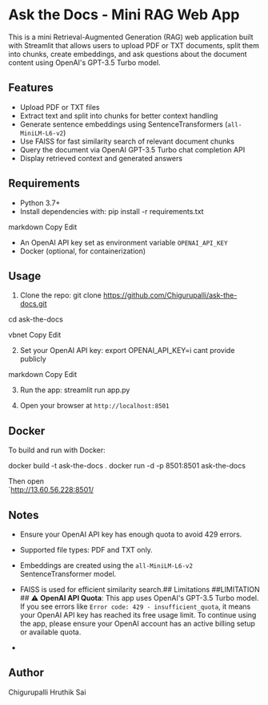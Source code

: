 # Ask the Docs - Mini RAG Web App

This is a mini Retrieval-Augmented Generation (RAG) web application built with Streamlit that allows users to upload PDF or TXT documents, split them into chunks, create embeddings, and ask questions about the document content using OpenAI's GPT-3.5 Turbo model.

## Features
- Upload PDF or TXT files
- Extract text and split into chunks for better context handling
- Generate sentence embeddings using SentenceTransformers (`all-MiniLM-L6-v2`)
- Use FAISS for fast similarity search of relevant document chunks
- Query the document via OpenAI GPT-3.5 Turbo chat completion API
- Display retrieved context and generated answers

## Requirements
- Python 3.7+
- Install dependencies with:
pip install -r requirements.txt

markdown
Copy
Edit
- An OpenAI API key set as environment variable `OPENAI_API_KEY`
- Docker (optional, for containerization)

## Usage

1. Clone the repo:
git clone https://github.com/Chigurupalli/ask-the-docs.git

cd ask-the-docs

vbnet
Copy
Edit

2. Set your OpenAI API key:
export OPENAI_API_KEY=i cant provide publicly

markdown
Copy
Edit

3. Run the app:
streamlit run app.py

4. Open your browser at `http://localhost:8501`

## Docker

To build and run with Docker:

docker build -t ask-the-docs .
docker run -d -p 8501:8501 ask-the-docs



Then open  
`http://13.60.56.228:8501/


## Notes
- Ensure your OpenAI API key has enough quota to avoid 429 errors.
- Supported file types: PDF and TXT only.
- Embeddings are created using the `all-MiniLM-L6-v2` SentenceTransformer model.
- FAISS is used for efficient similarity search.## Limitations
##LIMITATION ##
⚠️ **OpenAI API Quota**: This app uses OpenAI's GPT-3.5 Turbo model. If you see errors like `Error code: 429 - insufficient_quota`, it means your OpenAI API key has reached its free usage limit. To continue using the app, please ensure your OpenAI account has an active billing setup or available quota.

- 

## Author
Chigurupalli Hruthik Sai





















